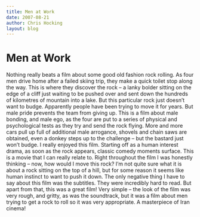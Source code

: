 ```yaml
---
title: Men at Work
date: 2007-08-21
author: Chris Hocking
layout: blog
---
```

# Men at Work

Nothing really beats a film about some good old fashion rock rolling. As four men drive home after a failed skiing trip, they make a quick toilet stop along the way. This is where they discover the rock – a lanky bolder sitting on the edge of a cliff just waiting to be pushed over and sent down the hundreds of kilometres of mountain into a lake. But this particular rock just doesn’t want to budge. Apparently people have been trying to move it for years. But male pride prevents the team from giving up. This is a film about male bonding, and male ego, as the four are put to a series of physical and psychological tests as they try and send the rock flying. More and more cars pull up full of additional male arrogance, shovels and chain saws are obtained, even a donkey steps up to the challenge – but the bastard just won’t budge. I really enjoyed this film. Starting off as a human interest drama, as soon as the rock appears, classic comedy moments surface. This is a movie that I can really relate to. Right throughout the film I was honestly thinking – now, how would I move this rock? I’m not quite sure what it is about a rock sitting on the top of a hill, but for some reason it seems like human instinct to want to push it down. The only negative thing I have to say about this film was the subtitles. They were incredibly hard to read. But apart from that, this was a great film! Very simple – the look of the film was very rough, and gritty, as was the soundtrack, but it was a film about men trying to get a rock to roll so it was very appropriate. A masterpiece of Iran cinema!